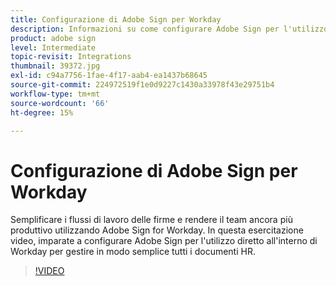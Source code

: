 ```yaml
---
title: Configurazione di Adobe Sign per Workday
description: Informazioni su come configurare Adobe Sign per l'utilizzo diretto in Workday per gestire in modo semplice tutti i documenti HR
product: adobe sign
level: Intermediate
topic-revisit: Integrations
thumbnail: 39372.jpg
exl-id: c94a7756-1fae-4f17-aab4-ea1437b68645
source-git-commit: 224972519f1e0d9227c1430a33978f43e29751b4
workflow-type: tm+mt
source-wordcount: '66'
ht-degree: 15%

---
```


# Configurazione di Adobe Sign per Workday

Semplificare i flussi di lavoro delle firme e rendere il team ancora più produttivo utilizzando Adobe Sign for Workday. In questa esercitazione video, imparate a configurare Adobe Sign per l&#39;utilizzo diretto all&#39;interno di Workday per gestire in modo semplice tutti i documenti HR.

>[!VIDEO](https://video.tv.adobe.com/v/39372?hidetitle=true)
